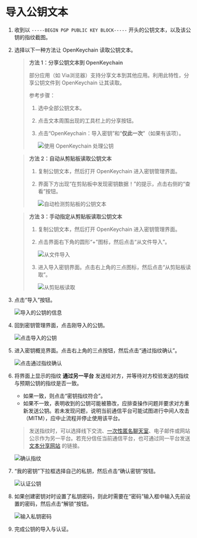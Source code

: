 # 导入公钥文本

1. 收到以 `-----BEGIN PGP PUBLIC KEY BLOCK-----` 开头的公钥文本，以及该公钥的指纹截图。

2. 选择以下一种方法让 OpenKeychain 读取公钥文本。

    > **方法 1：分享公钥文本到 OpenKeychain**  
    >
    > 部分应用（如 Via浏览器）支持分享文本到其他应用。利用此特性，分享公钥文件到 OpenKeychain 让其读取。  
    > 
    > 参考步骤： 
    >
    > 1. 选中全部公钥文本。
    > 2. 点击文本周围出现的工具栏上的分享按钮。
    > 3. 点击“OpenKeychain：导入密钥”和“**仅此一次**”（如果有该项）。
    >
    >    ![使用 OpenKeychain 处理公钥](importing-public-key/using-openkeychain-to-handle-public-key.png)

    > **方法 2：自动从剪贴板读取公钥文本**  
    >
    > 1. 复制公钥文本，然后打开 OpenKeychain 进入密钥管理界面。
    > 2. 界面下方出现“在剪贴板中发现密钥数据！”的提示，点击右侧的“查看”按钮。
    >
    >    ![自动检测剪贴板的公钥文本](importing-public-key/checking-public-key-from-clipboard.png)

    > **方法 3：手动指定从剪贴板读取公钥文本**  
    >
    > 1. 复制公钥文本，然后打开 OpenKeychain 进入密钥管理界面。
    > 2. 点击界面右下角的圆形“+”图标，然后点击“从文件导入”。
    >
    >    ![从文件导入](importing-public-key/importing-public-key-from-file.png)
    >
    > 3. 进入导入密钥界面。点击右上角的三点图标，然后点击“从剪贴板读取”。
    >
    >    ![从剪贴板读取](importing-public-key/reading-from-clipborad.png)

2. 点击“导入”按钮。

    ![导入的公钥的信息](importing-public-key/info-of-imported-public-key.png)

3. 回到密钥管理界面，点击刚导入的公钥。

    ![点击导入的公钥](importing-public-key/clicking-imported-public-key.png)

4. 进入密钥概览界面。点击右上角的三点按钮，然后点击“通过指纹确认”。

    ![点击通过指纹确认](importing-public-key/clicking-confirm-through-fingerprint-button.png)

5. 将界面上显示的指纹 **通过另一平台** 发送给对方，并等待对方校验发送的指纹与预期公钥的指纹是否一致。

    - 如果一致，则点击“密钥指纹符合”。
    - 如果不一致，表明收到的公钥可能被篡改，应排查操作问题并要求对方重新发送公钥。若未发现问题，说明当前通信平台可能试图进行中间人攻击（MITM），应中止流程并停止使用该平台。

    > 发送指纹时，可以选择线下交流、[一次性匿名聊天室](../communication-platform.md)、电子邮件或网站公示作为另一平台。若充分信任当前通信平台，也可通过同一平台发送 [文本分享网站](../pastebin.md) 的链接。

    ![确认指纹](importing-public-key/checking-fingerprint.png)

6. “我的密钥”下拉框选择自己的私钥，然后点击“确认密钥”按钮。

    ![认证公钥](importing-public-key/certifying.png)

7. 如果创建密钥对时设置了私钥密码，则此时需要在“密码”输入框中输入先前设置的密码，然后点击“解锁”按钮。

    ![输入私钥密码](shared/entering-private-key-passphrase.png)

8. 完成公钥的导入与认证。
